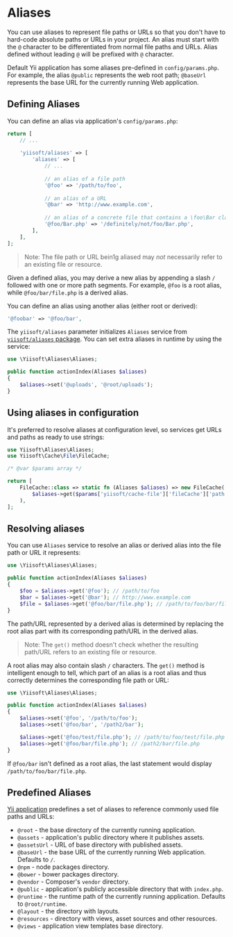 # Aliases

You can use aliases to represent file paths or URLs so that you don't have to hard-code absolute paths or URLs in your
project. An alias must start with the `@` character to be differentiated from normal file paths and URLs. Alias defined
without leading `@` will be prefixed with `@` character.

Default Yii application has some aliases pre-defined in `config/params.php`. For example, the alias `@public` represents
the web root path; `@baseUrl` represents the base URL for the currently running Web application.

## Defining Aliases <span id="defining-aliases"></span>

You can define an alias via application's `config/params.php`:

```php
return [
    // ...
    
    'yiisoft/aliases' => [
        'aliases' => [
            // ...
        
            // an alias of a file path
            '@foo' => '/path/to/foo',
        
            // an alias of a URL
            '@bar' => 'http://www.example.com',
        
            // an alias of a concrete file that contains a \foo\Bar class 
            '@foo/Bar.php' => '/definitely/not/foo/Bar.php',
        ],
    ],
];
```

> Note: The file path or URL bein1g aliased may *not* necessarily refer to an existing file or resource.

Given a defined alias, you may derive a new alias by appending a slash `/` followed with one or more path segments.
For example, `@foo` is a root alias, while `@foo/bar/file.php` is a derived alias.

You can define an alias using another alias (either root or derived):

```php
'@foobar' => '@foo/bar', 
```

The `yiisoft/aliases` parameter initializes `Aliases` service from [`yiisoft/aliases` package](https://github.com/yiisoft/aliases).
You can set extra aliases in runtime by using the service:

```php
use \Yiisoft\Aliases\Aliases;

public function actionIndex(Aliases $aliases)
{
    $aliases->set('@uploads', '@root/uploads');
}
```

## Using aliases in configuration

It's preferred to resolve aliases at configuration level, so services get URLs and paths as ready to use strings:

```php
use Yiisoft\Aliases\Aliases;
use Yiisoft\Cache\File\FileCache;

/* @var $params array */

return [
    FileCache::class => static fn (Aliases $aliases) => new FileCache(
        $aliases->get($params['yiisoft/cache-file']['fileCache']['path'])
    ),
];
```

## Resolving aliases <span id="resolving-aliases"></span>

You can use `Aliases` service to resolve an alias or derived alias into the file path or URL it represents:

```php
use \Yiisoft\Aliases\Aliases;

public function actionIndex(Aliases $aliases)
{
    $foo = $aliases->get('@foo'); // /path/to/foo
    $bar = $aliases->get('@bar'); // http://www.example.com
    $file = $aliases->get('@foo/bar/file.php'); // /path/to/foo/bar/file.php
}
```

The path/URL represented by a derived alias is determined by replacing the root alias part with its corresponding
path/URL in the derived alias.

> Note: The `get()` method doesn't check whether the resulting path/URL refers to an existing file or resource.

A root alias may also contain slash `/` characters. The `get()` method
is intelligent enough to tell, which part of an alias is a root alias and thus correctly determines
the corresponding file path or URL:

```php
use \Yiisoft\Aliases\Aliases;

public function actionIndex(Aliases $aliases)
{
    $aliases->set('@foo', '/path/to/foo');
    $aliases->set('@foo/bar', '/path2/bar');

    $aliases->get('@foo/test/file.php'); // /path/to/foo/test/file.php
    $aliases->get('@foo/bar/file.php'); // /path2/bar/file.php
} 
```

If `@foo/bar` isn't defined as a root alias, the last statement would display `/path/to/foo/bar/file.php`.

## Predefined Aliases <span id="predefined-aliases"></span>

[Yii application](https://github.com/yiisoft/app) predefines a set of aliases to reference commonly used file paths and URLs:

- `@root` - the base directory of the currently running application.
- `@assets` - application's public directory where it publishes assets.
- `@assetsUrl` - URL of base directory with published assets.
- `@baseUrl` - the base URL of the currently running Web application. Defaults to `/`.
- `@npm` - node packages directory.
- `@bower` - bower packages directory.
- `@vendor` - Composer's `vendor` directory.
- `@public` - application's publicly accessible directory that with `index.php`.
- `@runtime` - the runtime path of the currently running application. Defaults to `@root/runtime`.
- `@layout` - the directory with layouts.
- `@resources` - directory with views, asset sources and other resources.
- `@views` - application view templates base directory.
